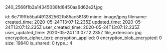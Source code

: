 240_2568f1b2a14345038fd8450aa6d62e2f.jpg

id: 6e719ffb5baf491282562fb85ac58189
mime: image/jpeg
filename: 
created_time: 2020-05-24T13:07:12.235Z
updated_time: 2020-05-24T13:07:12.235Z
user_created_time: 2020-05-24T13:07:12.235Z
user_updated_time: 2020-05-24T13:07:12.235Z
file_extension: jpg
encryption_cipher_text: 
encryption_applied: 0
encryption_blob_encrypted: 0
size: 19840
is_shared: 0
type_: 4